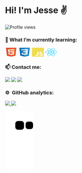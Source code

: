 # Hi! I'm Jesse ✌️
<p align="left"><img src="https://komarev.com/ghpvc/?username=jesserds&color=yellow" alt="Profile views"/></p>

### 🌱 What I’m currently learning:
<div>
  <img align="center" alt="Jesse-HTML" height="30" width="40" src="https://raw.githubusercontent.com/devicons/devicon/master/icons/html5/html5-original.svg"></img>
  <img align="center" alt="Jesse-CSS" height="30" width="40" src="https://raw.githubusercontent.com/devicons/devicon/master/icons/css3/css3-original.svg"></img>
  <img align="center" alt="Jesse-Js" height="30" width="40" src="https://raw.githubusercontent.com/devicons/devicon/master/icons/javascript/javascript-plain.svg"></img>
  <img align="center" alt="Jesse-React" height="30" width="40" src="https://raw.githubusercontent.com/devicons/devicon/master/icons/react/react-original.svg"></img>
</div>

### 📫 Contact me:
<div>
  <a href="mailto:risilva.jesse@gmail.com"><img src="https://img.shields.io/badge/Gmail-D14836?style=for-the-badge&logo=gmail&logoColor=white" target="_blank"></a>
  <a href="https://www.linkedin.com/in/jesseribeiro/"><img src="https://img.shields.io/badge/LinkedIn-0077B5?style=for-the-badge&logo=linkedin&logoColor=white" target="_blank"></a>
  <a href="https://www.instagram.com/nour.misr/"><img src="https://img.shields.io/badge/Instagram-E4405F?style=for-the-badge&logo=instagram&logoColor=white" target="_blank"></a>
</div>

### ⚙️ &nbsp;GitHub analytics:
<p align="left">
  <a href="https://github.com/jesserds">
  <img width="450em" src="https://github-readme-stats.vercel.app/api?username=jesserds&show_icons=true&theme=tokyonight&include_all_commits=true&count_private=true"/>
  <img width="450em" src="https://github-readme-stats.vercel.app/api/top-langs/?username=jesserds&layout=compact&langs_count=7&theme=tokyonight"/>
</p>
  
![Snake animation](https://github.com/jesserds/jesserds/blob/output/github-contribution-grid-snake.svg)
